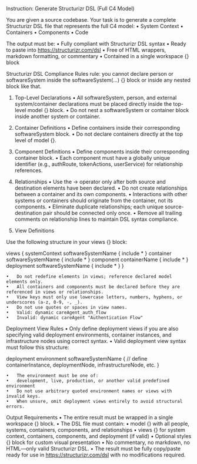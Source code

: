 Instruction: Generate Structurizr DSL (Full C4 Model)

You are given a source codebase. Your task is to generate a complete Structurizr DSL file that represents the full C4 model:
	•	System Context
	•	Containers
	•	Components
	•	Code

The output must be:
	•	Fully compliant with Structurizr DSL syntax
	•	Ready to paste into https://structurizr.com/dsl
	•	Free of HTML wrappers, markdown formatting, or commentary
	•	Contained in a single workspace {} block


Structurizr DSL Compliance Rules
rule: you cannot declare person or softwareSystem inside the softwareSystem(...) {} block or inside any nested block like that.

1. Top-Level Declarations
	•	All softwareSystem, person, and external system/container declarations must be placed directly inside the top-level model {} block.
	•	Do not nest a softwareSystem or container block inside another system or container.

2. Container Definitions
	•	Define containers inside their corresponding softwareSystem block.
	•	Do not declare containers directly at the top level of model {}.

3. Component Definitions
	•	Define components inside their corresponding container block.
	•	Each component must have a globally unique identifier (e.g., authRoute, tokenActions, userService) for relationship references.

4. Relationships
	•	Use the -> operator only after both source and destination elements have been declared.
	•	Do not create relationships between a container and its own components.
	•	Interactions with other systems or containers should originate from the container, not its components.
	•	Eliminate duplicate relationships; each unique source-destination pair should be connected only once.
	•	Remove all trailing comments on relationship lines to maintain DSL syntax compliance.

5. View Definitions

Use the following structure in your views {} block:

views {
  systemContext softwareSystemName {
    include *
  }
  container softwareSystemName {
    include *
  }
  component containerName {
    include *
  }
  deployment softwareSystemName {
    include *
  }
}

	•	Do not redefine elements in views; reference declared model elements only.
	•	All containers and components must be declared before they are referenced in views or relationships.
	•	View keys must only use lowercase letters, numbers, hyphens, or underscores (a-z, 0-9, -, _).
	•	Do not use quotes or spaces in view names.
	•	Valid: dynamic careAgent_auth_flow
	•	Invalid: dynamic careAgent "Authentication Flow"



Deployment View Rules
	•	Only define deployment views if you are also specifying valid deployment environments, container instances, and infrastructure nodes using correct syntax.
	•	Valid deployment view syntax must follow this structure:

deployment environment softwareSystemName {
  // define containerInstance, deploymentNode, infrastructureNode, etc.
}

	•	The environment must be one of:
	•	development, live, production, or another valid predefined environment
	•	Do not use arbitrary quoted environment names or views with invalid keys.
	•	When unsure, omit deployment views entirely to avoid structural errors.

Output Requirements
	•	The entire result must be wrapped in a single workspace {} block.
	•	The DSL file must contain:
	•	model {} with all people, systems, containers, components, and relationships
	•	views {} for system context, containers, components, and deployment (if valid)
	•	Optional styles {} block for custom visual presentation
	•	No commentary, no markdown, no HTML—only valid Structurizr DSL.
	•	The result must be fully copy/paste ready for use in https://structurizr.com/dsl with no modifications required.
